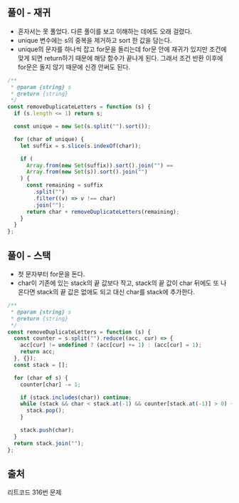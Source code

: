 ## 풀이 - 재귀

- 혼자서는 못 풀었다. 다른 풀이를 보고 이해하는 데에도 오래 걸렸다.
- unique 변수에는 s의 중복을 제거하고 sort 한 값을 담는다.
- unique의 문자를 하나씩 잡고 for문을 돌리는데 for문 안에 재귀가 있지만 조건에 맞게 되면 return하기 때문에 해당 함수가 끝나게 된다. 그래서 조건 반환 이후에 for문은 돌지 않기 때문에 신경 안써도 된다.

```js
/**
 * @param {string} s
 * @return {string}
 */
const removeDuplicateLetters = function (s) {
  if (s.length <= 1) return s;

  const unique = new Set(s.split("").sort());

  for (char of unique) {
    let suffix = s.slice(s.indexOf(char));

    if (
      Array.from(new Set(suffix)).sort().join("") ==
      Array.from(new Set(s)).sort().join("")
    ) {
      const remaining = suffix
        .split("")
        .filter((v) => v !== char)
        .join("");
      return char + removeDuplicateLetters(remaining);
    }
  }
};
```

## 풀이 - 스택

- 첫 문자부터 for문을 돈다.
- char이 기존에 있는 stack의 끝 값보다 작고, stack의 끝 값이 char 뒤에도 또 나온다면 stack의 끝 값은 없애도 되고 대신 char를 stack에 추가한다.

```js
/**
 * @param {string} s
 * @return {string}
 */
const removeDuplicateLetters = function (s) {
  const counter = s.split("").reduce((acc, cur) => {
    acc[cur] != undefined ? (acc[cur] += 1) : (acc[cur] = 1);
    return acc;
  }, {});
  const stack = [];

  for (char of s) {
    counter[char] -= 1;

    if (stack.includes(char)) continue;
    while (stack && char < stack.at(-1) && counter[stack.at(-1)] > 0) {
      stack.pop();
    }

    stack.push(char);
  }
  return stack.join("");
};
```

## 출처

리트코드 316번 문제
